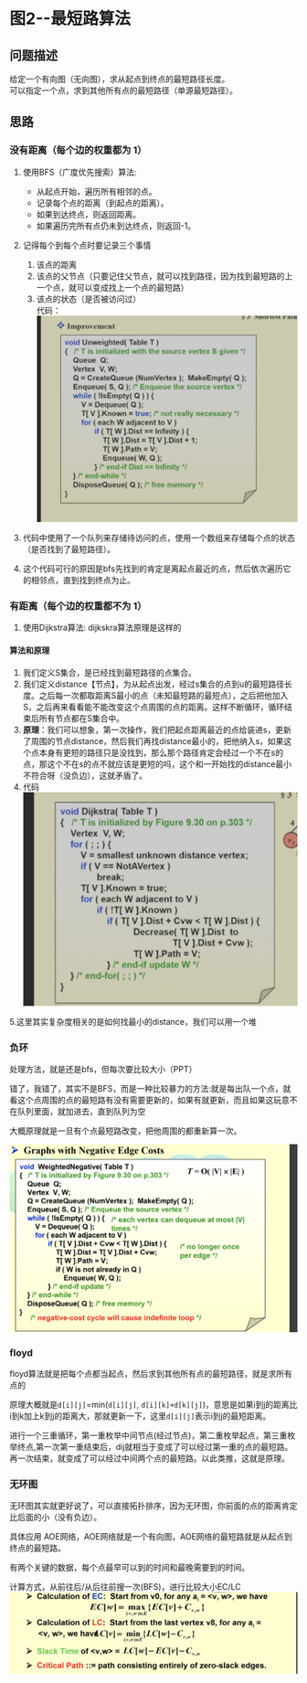 # 图2--最短路算法

## 问题描述

给定一个有向图（无向图），求从起点到终点的最短路径长度。  
可以指定一个点，求到其他所有点的最短路径（单源最短路径）。

## 思路

### 没有距离（每个边的权重都为 1）

1. 使用BFS（广度优先搜索）算法:
   - 从起点开始，遍历所有相邻的点。  
   - 记录每个点的距离（到起点的距离）。  
   - 如果到达终点，则返回距离。  
   - 如果遍历完所有点仍未到达终点，则返回-1。
2. 记得每个到每个点时要记录三个事情
   1. 该点的距离
   2. 该点的父节点（只要记住父节点，就可以找到路径，因为找到最短路的上一个点，就可以变成找上一个点的最短路）
   3. 该点的状态（是否被访问过）  
代码：
![alt text](short1.jpg)

3. 代码中使用了一个队列来存储待访问的点，使用一个数组来存储每个点的状态（是否找到了最短路径）。
4. 这个代码可行的原因是bfs先找到的肯定是离起点最近的点，然后依次遍历它的相邻点，直到找到终点为止。

### 有距离（每个边的权重都不为 1）

1. 使用Dijkstra算法: dijkskra算法原理是这样的

#### 算法和原理

1. 我们定义S集合，是已经找到最短路径的点集合。
2. 我们定义distance【节点】，为从起点出发，经过s集合的点到u的最短路径长度。之后每一次都取距离S最小的点（未知最短路的最短点），之后把他加入S，之后再来看看能不能改变这个点周围的点的距离。这样不断循环，循环结束后所有节点都在S集合中。
3. **原理**：我们可以想象，第一次操作，我们把起点距离最近的点给装进s，更新了周围的节点distance，然后我们再找distance最小的，把他纳入s，如果这个点本身有更短的路径只是没找到，那么那个路径肯定会经过一个不在s的点，那这个不在s的点不就应该是更短的吗，这个和一开始找的distance最小不符合呀（没负边），这就矛盾了。
4. 代码
   ![alt text](1744164247385.jpg)

5.这里其实复杂度相关的是如何找最小的distance，我们可以用一个堆

### 负环

处理方法，就是还是bfs，但每次要比较大小（PPT）

错了，我错了，其实不是BFS，而是一种比较暴力的方法:就是每出队一个点，就看这个点周围的点的最短路有没有需要更新的，如果有就更新，而且如果这玩意不在队列里面，就加进去，直到队列为空

大概原理就是一旦有个点最短路改变，把他周围的都重新算一次。

![alt text](image-2.png)

### floyd

floyd算法就是把每个点都当起点，然后求到其他所有点的最短路径，就是求所有点的

原理大概就是`d[i][j]`=min(`d[i][j]`, `d[i][k]+d[k][j]`)，意思是如果i到j的距离比i到k加上k到j的距离大，那就更新一下，这里`d[i][j]`表示i到j的最短距离。

进行一个三重循环，第一重枚举中间节点(经过节点)，第二重枚举起点，第三重枚举终点,第一次第一重结束后，dij就相当于变成了可以经过第一重的点的最短路。再一次结束，就变成了可以经过中间两个点的最短路。以此类推，这就是原理。

### 无环图

无环图其实就更好说了，可以直接拓扑排序，因为无环图，你前面的点的距离肯定比后面的小（没有负边）。

具体应用 AOE网络，AOE网络就是一个有向图，AOE网络的最短路就是从起点到终点的最短路。

有两个关键的数据，每个点最早可以到的时间和最晚需要到的时间。

计算方式，从前往后/从后往前搜一次(BFS)，进行比较大小EC/LC ![alt text](image-3.png)
